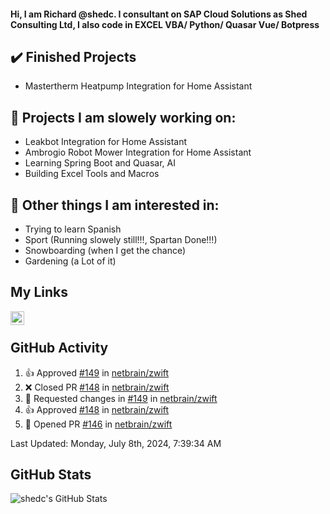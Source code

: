 #### Hi, I am Richard @shedc. I consultant on SAP Cloud Solutions as Shed Consulting Ltd, I also code in EXCEL VBA/ Python/ Quasar Vue/ Botpress

## ✔️ Finished Projects
- Mastertherm Heatpump Integration for Home Assistant

## 👋 Projects I am slowely working on:
- Leakbot Integration for Home Assistant
- Ambrogio Robot Mower Integration for Home Assistant
- Learning Spring Boot and Quasar, AI
- Building Excel Tools and Macros

## 👀 Other things I am interested in:
- Trying to learn Spanish
- Sport (Running slowely still!!!, Spartan Done!!!)
- Snowboarding (when I get the chance)
- Gardening (a Lot of it)

## My Links
[<img align="left" alt="shedc | LinkedIn" width="22px" src="https://cdn.jsdelivr.net/npm/simple-icons@v3/icons/linkedin.svg" />][linkedin]

<br/>

## GitHub Activity
<!--RECENT_ACTIVITY:start-->
1. 👍 Approved [#149](https://github.com/netbrain/zwift/pull/149#pullrequestreview-2161841177) in [netbrain/zwift](https://github.com/netbrain/zwift)
2. ❌ Closed PR [#148](https://github.com/netbrain/zwift/pull/148) in [netbrain/zwift](https://github.com/netbrain/zwift)
3. 🔴 Requested changes in [#149](https://github.com/netbrain/zwift/pull/149#pullrequestreview-2160909737) in [netbrain/zwift](https://github.com/netbrain/zwift)
4. 👍 Approved [#148](https://github.com/netbrain/zwift/pull/148#pullrequestreview-2158737743) in [netbrain/zwift](https://github.com/netbrain/zwift)
5. 💪 Opened PR [#146](https://github.com/netbrain/zwift/pull/146) in [netbrain/zwift](https://github.com/netbrain/zwift)
<!--RECENT_ACTIVITY:end-->
<!--RECENT_ACTIVITY:last_update-->
Last Updated: Monday, July 8th, 2024, 7:39:34 AM
<!--RECENT_ACTIVITY:last_update_end-->

## GitHub Stats
<img align="left" alt="shedc's GitHub Stats" src="https://github-readme-stats.vercel.app/api?username=shedc&show_icons=true&hide_title=true" />

[linkedin]: https://www.linkedin.com/in/richard-holmes-3314251/
